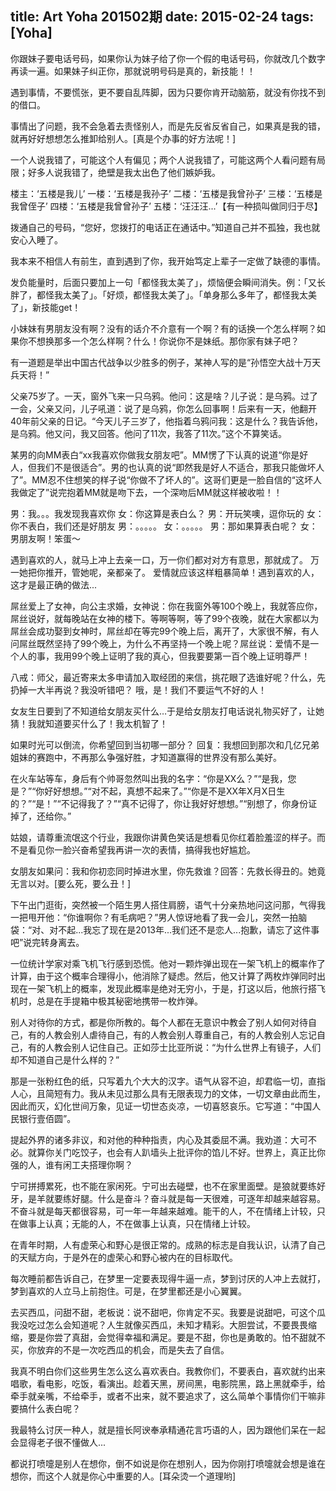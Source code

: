 title: Art Yoha 201502期
date: 2015-02-24
tags: [Yoha]
---
你跟妹子要电话号码，如果你认为妹子给了你一个假的电话号码，你就改几个数字再读一遍。如果妹子纠正你，那就说明号码是真的，新技能！！

<!--more-->
遇到事情，不要慌张，更不要自乱阵脚，因为只要你肯开动脑筋，就没有你找不到的借口。


事情出了问题，我不会急着去责怪别人，而是先反省反省自己，如果真是我的错，就再好好想想怎么推卸给别人。[真是个办事的好方法呢！]


一个人说我错了，可能这个人有偏见；两个人说我错了，可能这两个人看问题有局限；好多人说我错了，绝壁是我太出色了他们嫉妒我。


楼主：‘五楼是我儿’
一楼：‘五楼是我孙子’
二楼：‘五楼是我曾孙子’
三楼：‘五楼是我曾侄子’
四楼：‘五楼是我曾曾孙子’
五楼：‘汪汪汪...’【有一种损叫做同归于尽】


拨通自己的号码，“您好，您拨打的电话正在通话中。”知道自己并不孤独，我也就安心入睡了。


我本来不相信人有前生，直到遇到了你，我开始笃定上辈子一定做了缺德的事情。


发负能量时，后面只要加上一句「都怪我太美了」，烦恼便会瞬间消失。例：「又长胖了，都怪我太美了」。「好烦，都怪我太美了」。「单身那么多年了，都怪我太美了」，新技能get！


小妹妹有男朋友没有啊？没有的话介不介意有一个啊？有的话换一个怎么样啊？如果你不想换那多一个怎么样啊？什么！你说你不是妹纸。那你家有妹子吧？


有一道题是举出中国古代战争以少胜多的例子，某神人写的是“孙悟空大战十万天兵天将！”


父亲75岁了。一天，窗外飞来一只乌鸦。他问：这是啥？儿子说：是乌鸦。过了一会，父亲又问，儿子吼道：说了是乌鸦，你怎么回事啊！后来有一天，他翻开40年前父亲的日记。“今天儿子三岁了，他指着乌鸦问我：这是什么？我告诉他，是乌鸦。他又问，我又回答。他问了11次，我答了11次。”这个不算笑话。


某男的向MM表白“xx我喜欢你做我女朋友吧”。MM愣了下认真的说道“你是好人，但我们不是很适合”。男的也认真的说“即然我是好人不适合，那我只能做坏人了”。MM忍不住想笑的样子说“你做不了坏人的”。这哥们更是一脸自信的“这坏人我做定了”说完抱着MM就是吻下去，一个深吻后MM就这样被收啦！！


男：我。。。我发现我喜欢你
女：你这算是表白么？
男：开玩笑噢，逗你玩的
女：你不表白，我们还是好朋友
男：。。。。。
女：。。。。。
男：那如果算表白呢？
女：男朋友啊！笨蛋～


遇到喜欢的人，就马上冲上去亲一口，万一你们都对对方有意思，那就成了。
万一她把你推开，管她呢，亲都亲了。
爱情就应该这样粗暴简单！遇到喜欢的人，这才是最正确的做法...


屌丝爱上了女神，向公主求婚，女神说：你在我窗外等100个晚上，我就答应你，屌丝说好，就每晚站在女神的楼下。等啊等啊，等了99个夜晚，就在大家都以为屌丝会成功娶到女神时，屌丝却在等完99个晚上后，离开了，大家很不解，有人问屌丝既然坚持了99个晚上，为什么不再坚持一个晚上呢？屌丝说：爱情不是一个人的事，我用99个晚上证明了我的真心，但我要要第一百个晚上证明尊严！


八戒：师父，最近寄来太多申请加入取经团的来信，挑花眼了选谁好呢？什么，先扔掉一大半再说？我没听错吧？
哦，是！我们不要运气不好的人！


女友生日要到了不知道给女朋友买什么…于是给女朋友打电话说礼物买好了，让她猜！我就知道要买什么了！我太机智了！


如果时光可以倒流，你希望回到当初哪一部分？
回复：我想回到那次和几亿兄弟姐妹的赛跑中，不再那么争强好胜，才知道赢得的世界没有那么美好。


在火车站等车，身后有个帅哥忽然叫出我的名字：“你是XX么？”“是我，您是？”“你好好想想。”“对不起，真想不起来了。”“你是不是XX年X月X日生的？”“是！”“不记得我了？”“真不记得了，你让我好好想想。”“别想了，你身份证掉了，还给你。”


姑娘，请尊重流氓这个行业，我跟你讲黄色笑话是想看见你红着脸羞涩的样子。而不是看见你一脸兴奋希望我再讲一次的表情，搞得我也好尴尬。


女朋友如果问：我和你初恋同时掉进水里，你先救谁？回答：先救长得丑的。她竟无言以对。[要么死，要么丑！]


下午出门逛街，突然被一个陌生男人搭住肩膀，语气十分亲热地问这问那，气得我一把甩开他：“你谁啊你？有毛病吧？”男人惊讶地看了我一会儿，突然一拍脑袋：“对、对不起...我忘了现在是2013年...我们还不是恋人...抱歉，请忘了这件事吧”说完转身离去。


一位统计学家对乘飞机飞行感到恐慌。他对一颗炸弹出现在一架飞机上的概率作了计算，由于这个概率合理得小，他消除了疑虑。然后，他又计算了两枚炸弹同时出现在一架飞机上的概率，发现此概率是绝对无穷小，于是，打这以后，他旅行搭飞机时，总是在手提箱中极其秘密地携带一枚炸弹。


别人对待你的方式，都是你所教的。每个人都在无意识中教会了别人如何对待自己，有的人教会别人虐待自己，有的人教会别人尊重自己，有的人教会别人忘记自己，有的人教会别人记住自己。正如莎士比亚所说：“为什么世界上有镜子，人们却不知道自己是什么样的？”


那是一张粉红色的纸，只写着九个大大的汉字。语气从容不迫，却君临一切，直指人心，且简短有力。我从未见过那么具有无限表现力的文体，一切文章由此而生，因此而灭，幻化世间万象，见证一切世态炎凉，一切喜怒哀乐。它写道：“中国人民银行壹佰圆”。


提起外界的诸多非议，和对他的种种指责，内心及其委屈不满。我劝道：大可不必。就算你关门吃饺子，也会有人趴墙头上批评你的馅儿不好。世界上，真正比你强的人，谁有闲工夫搭理你啊？


宁可拼搏累死，也不能在家闲死。宁可出去碰壁，也不在家里面壁。是狼就要练好牙，是羊就要练好腿。什么是奋斗？奋斗就是每一天很难，可逐年却越来越容易。不奋斗就是每天都很容易，可一年一年越来越难。能干的人，不在情绪上计较，只在做事上认真；无能的人，不在做事上认真，只在情绪上计较。


在青年时期，人有虚荣心和野心是很正常的。成熟的标志是自我认识，认清了自己的天赋方向，于是外在的虚荣心和野心被内在的目标取代。


每次睡前都告诉自己，在梦里一定要表现得牛逼一点，梦到讨厌的人冲上去就打，梦到喜欢的人立马上前抱住。可是，在梦里都还是小心翼翼。


去买西瓜，问甜不甜，老板说：说不甜吧，你肯定不买。我要是说甜吧，可这个瓜我没吃过怎么会知道呢？人生就像买西瓜，未知才精彩。大胆尝试，不要畏畏缩缩，要是你尝了真甜，会觉得幸福和满足。要是不甜，你也是勇敢的。怕不甜就不买，你放弃的不是一次吃西瓜的机会，而是失去了自信。


我真不明白你们这些男生怎么这么喜欢表白。我教你们，不要表白，喜欢就约出来唱歌，看电影，吃饭，看演出。趁着天黑，房间黑，电影院黑，路上黑就牵手，给牵手就亲嘴，不给牵手，或者不出来，就不要追求了，这么简单个事情你们干嘛非要搞什么表白呢？


我最特么讨厌一种人，就是擅长阿谀奉承精通花言巧语的人，因为跟他们呆在一起会显得老子很不懂做人...


都说打喷嚏是别人在想你，倒不如说是你在想别人，因为你刚打喷嚏就会想是谁在想你，而这个人就是你心中重要的人。[耳朵烫一个道理哟]